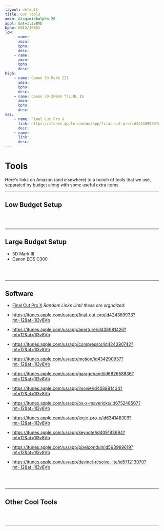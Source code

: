 ```yaml
---
layout: default
title: Our Tools
amzn: &tag=micbalpho-20
appl: &at=1l3v8Vb
bpho: KBID/10801
low:
    - name:
      amzn:
      bpho:
      desc:
    - name:
      amzn:
      bpho:
      desc:
high:
    - name: Canon 5D Mark III
      amzn:
      bpho:
      desc:
    - name: Canon 70-200mm f/2.8L IS
      amzn:
      bpho:
      desc:
mas:
    - name: Final Cut Pro X
      link: https://itunes.apple.com/us/app/final-cut-pro/id424389933?mt=12
      desc:
    - name:
      link:
      desc:
---
```


# Tools

Here's links on Amazon (and elsewhere) to a bunch of tools that we use, separated
by budget along with some useful extra items.

***
## Low Budget Setup
<br />
<br />


***
## Large Budget Setup
* <a type="amzn" asin="B007FGYZFI">5D Mark III</a>
* <a type="bhphoto" data-sku="839220-REG">Canon EOS C300</a>
<br />
<br />


***
## Software
<!-- itunes links: https://linkmaker.itunes.apple.com/us/?at=1l3v8Vb -->
* <a href="https://itunes.apple.com/us/app/final-cut-pro/id424389933?mt=12" target="itunes_store">Final Cut Pro X</a>
_Random Links Until these are orgnaized:_

* https://itunes.apple.com/us/app/final-cut-pro/id424389933?mt=12&at=1l3v8Vb
* https://itunes.apple.com/us/app/aperture/id408981426?mt=12&at=1l3v8Vb
* https://itunes.apple.com/us/app/compressor/id424390742?mt=12&at=1l3v8Vb
* https://itunes.apple.com/us/app/motion/id434290957?mt=12&at=1l3v8Vb
* https://itunes.apple.com/us/app/garageband/id682658836?mt=12&at=1l3v8Vb
* https://itunes.apple.com/us/app/imovie/id408981434?mt=12&at=1l3v8Vb
* https://itunes.apple.com/us/app/os-x-mavericks/id675248567?mt=12&at=1l3v8Vb
* https://itunes.apple.com/us/app/logic-pro-x/id634148309?mt=12&at=1l3v8Vb
* https://itunes.apple.com/us/app/keynote/id409183694?mt=12&at=1l3v8Vb
* https://itunes.apple.com/us/app/pixelconduit/id593999619?mt=12&at=1l3v8Vb
* https://itunes.apple.com/us/app/davinci-resolve-lite/id571213070?mt=12&at=1l3v8Vb
<br />
<br />


***
## Other Cool Tools
<br />
<br />


***


